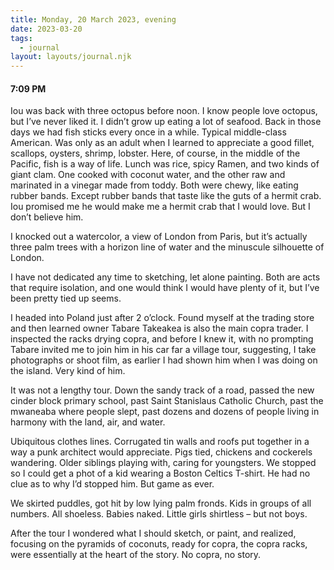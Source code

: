 ```yaml
---
title: Monday, 20 March 2023, evening
date: 2023-03-20
tags:
  - journal
layout: layouts/journal.njk
---
```

#### 7:09 PM

Iou was back with three octopus before noon. I know people love octopus, but I’ve never liked it. I didn’t grow up eating a lot of seafood. Back in those days we had fish sticks every once in a while. Typical middle-class American. Was only as an adult when I learned to appreciate a good fillet, scallops, oysters, shrimp, lobster. Here, of course, in the middle of the Pacific, fish is a way of life. Lunch was rice, spicy Ramen, and two kinds of giant clam. One cooked with coconut water, and the other raw and marinated in a vinegar made from toddy. Both were chewy, like eating rubber bands. Except rubber bands that taste like the guts of a hermit crab. Iou promised me he would make me a hermit crab that I would love. But I don’t believe him.

I knocked out a watercolor, a view of London from Paris, but it’s actually three palm trees with a horizon line of water and the minuscule silhouette of London.

I have not dedicated any time to sketching, let alone painting. Both are acts that require isolation, and one would think I would have plenty of it, but I’ve been pretty tied up seems.

I headed into Poland just after 2 o’clock. Found myself at the trading store and then learned owner Tabare Takeakea is also the main copra trader.  I inspected the racks drying copra, and before I knew it, with no prompting Tabare invited me to join him in his car far a village tour, suggesting, I take photographs or shoot film, as earlier I had shown him when I was doing on the island. Very kind of him.

It was not a lengthy tour. Down the sandy track of a road, passed the new cinder block primary school, past Saint Stanislaus Catholic Church, past the mwaneaba where people slept, past dozens and dozens of people living in harmony with the land, air, and water.

Ubiquitous clothes lines. Corrugated tin walls and roofs put together in a way a punk architect would appreciate. Pigs tied, chickens and cockerels wandering. Older siblings playing with, caring for youngsters. We stopped so I could get a phot of a kid wearing a Boston Celtics T-shirt. He had no clue as to why I’d stopped him. But game as ever.

We skirted puddles, got hit by low lying palm fronds. Kids in groups of all numbers. All shoeless. Babies naked. Little girls shirtless – but not boys.

After the tour I wondered what I should sketch, or paint, and realized, focusing on the pyramids of coconuts, ready for copra, the copra racks, were essentially at the heart of the story. No copra, no story.
